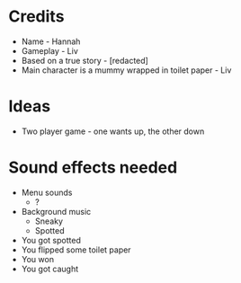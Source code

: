 # Credits

- Name - Hannah
- Gameplay - Liv
- Based on a true story - [redacted]
- Main character is a mummy wrapped in toilet paper - Liv

# Ideas

- Two player game - one wants up, the other down

# Sound effects needed

- Menu sounds
  - ?
- Background music
  - Sneaky
  - Spotted
- You got spotted
- You flipped some toilet paper
- You won
- You got caught
